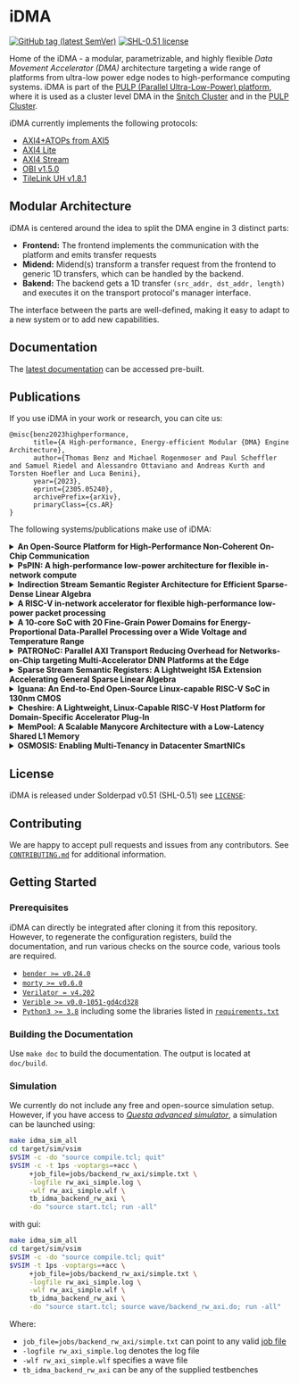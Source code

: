 # iDMA
[![GitHub tag (latest SemVer)](https://img.shields.io/github/v/tag/pulp-platform/iDMA?color=blue&label=current&sort=semver)](CHANGELOG.md)
[![SHL-0.51 license](https://img.shields.io/badge/license-SHL--0.51-green)](LICENSE)

Home of the iDMA - a modular, parametrizable, and highly flexible *Data Movement Accelerator (DMA)*
architecture targeting a wide range of platforms from ultra-low power edge nodes to high-performance
computing systems. iDMA is part of the [PULP (Parallel Ultra-Low-Power) platform](https://pulp-platform.org/),
where it is used as a cluster level DMA in the [Snitch Cluster](https://github.com/pulp-platform/snitch)
and in the [PULP Cluster](https://github.com/pulp-platform/pulp).

iDMA currently implements the following protocols:
- [AXI4](https://developer.arm.com/documentation/ihi0022/hc/?lang=en)[+ATOPs from AXI5](https://github.com/pulp-platform/axi)
- [AXI4 Lite](https://developer.arm.com/documentation/ihi0022/hc/?lang=en)
- [AXI4 Stream](https://developer.arm.com/documentation/ihi0051/b/?lang=en)
- [OBI v1.5.0](https://github.com/openhwgroup/programs/blob/master/TGs/cores-task-group/obi/OBI-v1.5.0.pdf)
- [TileLink UH v1.8.1](https://starfivetech.com/uploads/tilelink_spec_1.8.1.pdf)

## Modular Architecture
iDMA is centered around the idea to split the DMA engine in 3 distinct parts:
- **Frontend:** The frontend implements the communication with the platform and emits transfer requests
- **Midend:** Midend(s) transform a transfer request from the frontend to generic 1D transfers,
              which can be handled by the backend.
- **Bakend:** The backend gets a 1D transfer `(src_addr, dst_addr, length)` and executes it
              on the transport protocol's manager interface.

The interface between the parts are well-defined, making it easy to adapt to a new system or to add
new capabilities.

## Documentation
The [latest documentation](https://pulp-platform.github.io/iDMA) can be accessed pre-built.

## Publications
If you use iDMA in your work or research, you can cite us:

```
@misc{benz2023highperformance,
      title={A High-performance, Energy-efficient Modular {DMA} Engine Architecture},
      author={Thomas Benz and Michael Rogenmoser and Paul Scheffler and Samuel Riedel and Alessandro Ottaviano and Andreas Kurth and Torsten Hoefler and Luca Benini},
      year={2023},
      eprint={2305.05240},
      archivePrefix={arXiv},
      primaryClass={cs.AR}
}
```

The following systems/publications make use of iDMA:

<details>
<summary><b>An Open-Source Platform for High-Performance Non-Coherent On-Chip Communication</b></summary>
<p>

```
@article{Kurth2020AnOP,
  title={An Open-Source Platform for High-Performance Non-Coherent On-Chip Communication},
  author={Andreas Kurth and Wolfgang R{\"o}nninger and Thomas Emanuel Benz and Matheus A. Cavalcante and Fabian Schuiki and Florian Zaruba and Luca Benini},
  journal={IEEE Transactions on Computers},
  year={2020},
  volume={71},
  pages={1794-1809},
  url={https://api.semanticscholar.org/CorpusID:221640945}
}
```

</p>
</details>


<details>
<summary><b>PsPIN: A high-performance low-power architecture for flexible in-network compute</b></summary>
<p>

```
@article{Girolamo2020PsPINAH,
  title={PsPIN: A high-performance low-power architecture for flexible in-network compute},
  author={Salvatore Di Girolamo and Andreas Kurth and Alexandru Calotoiu and Thomas Emanuel Benz and Timo Schneider and Jakub Ber{\'a}nek and Luca Benini and Torsten Hoefler},
  journal={ArXiv},
  year={2020},
  volume={abs/2010.03536},
  url={https://api.semanticscholar.org/CorpusID:222177442}
}
```

</p>
</details>


<details>
<summary><b>Indirection Stream Semantic Register Architecture for Efficient Sparse-Dense Linear Algebra</b></summary>
<p>

```
@article{Scheffler2020IndirectionSS,
  title={Indirection Stream Semantic Register Architecture for Efficient Sparse-Dense Linear Algebra},
  author={Paul Scheffler and Florian Zaruba and Fabian Schuiki and Torsten Hoefler and Luca Benini},
  journal={2021 Design, Automation \& Test in Europe Conference \& Exhibition (DATE)},
  year={2020},
  pages={1787-1792},
  url={https://api.semanticscholar.org/CorpusID:226964339}
}
```

</p>
</details>


<details>
<summary><b>A RISC-V in-network accelerator for flexible high-performance low-power packet processing</b></summary>
<p>

```
@article{Girolamo2021ARI,
  title={A RISC-V in-network accelerator for flexible high-performance low-power packet processing},
  author={Salvatore Di Girolamo and Andreas Kurth and Alexandru Calotoiu and Thomas Emanuel Benz and Timo Schneider and Jakub Ber{\'a}nek and Luca Benini and Torsten Hoefler},
  journal={2021 ACM/IEEE 48th Annual International Symposium on Computer Architecture (ISCA)},
  year={2021},
  pages={958-971},
  url={https://api.semanticscholar.org/CorpusID:235416184}
}
```

</p>
</details>


<details>
<summary><b>A 10-core SoC with 20 Fine-Grain Power Domains for Energy-Proportional Data-Parallel Processing over a Wide Voltage and Temperature Range</b></summary>
<p>

```
@article{Benz2021A1S,
  title={A 10-core SoC with 20 Fine-Grain Power Domains for Energy-Proportional Data-Parallel Processing over a Wide Voltage and Temperature Range},
  author={Thomas Emanuel Benz and Luca Bertaccini and Florian Zaruba and Fabian Schuiki and Frank K. G{\"u}rkaynak and Luca Benini},
  journal={ESSCIRC 2021 - IEEE 47th European Solid State Circuits Conference (ESSCIRC)},
  year={2021},
  pages={263-266},
  url={https://api.semanticscholar.org/CorpusID:240003121}
}
```

</p>
</details>


<details>
<summary><b>PATRONoC: Parallel AXI Transport Reducing Overhead for Networks-on-Chip targeting Multi-Accelerator DNN Platforms at the Edge</b></summary>
<p>

```
@article{Jain2023PATRONoCPA,
  title={PATRONoC: Parallel AXI Transport Reducing Overhead for Networks-on-Chip targeting Multi-Accelerator DNN Platforms at the Edge},
  author={Vikram Jain and Matheus A. Cavalcante and Nazareno Bruschi and Michael Rogenmoser and Thomas Emanuel Benz and Andreas Kurth and Davide Rossi and Luca Benini and Marian Verhelst},
  journal={2023 60th ACM/IEEE Design Automation Conference (DAC)},
  year={2023},
  pages={1-6},
  url={https://api.semanticscholar.org/CorpusID:260351087}
}
```

</p>
</details>


<details>
<summary><b>Sparse Stream Semantic Registers: A Lightweight ISA Extension Accelerating General Sparse Linear Algebra</b></summary>
<p>

```
@article{Scheffler2023SparseSS,
  title={Sparse Stream Semantic Registers: A Lightweight ISA Extension Accelerating General Sparse Linear Algebra},
  author={Paul Scheffler and Florian Zaruba and Fabian Schuiki and Torsten Hoefler and Luca Benini},
  journal={ArXiv},
  year={2023},
  volume={abs/2305.05559},
  url={https://api.semanticscholar.org/CorpusID:258564420}
}
```

</p>
</details>


<details>
<summary><b>Iguana: An End-to-End Open-Source Linux-capable RISC-V SoC in 130nm CMOS</b></summary>
<p>

```
@article{benziguana,
  title={Iguana: An End-to-End Open-Source Linux-capable RISC-V SoC in 130nm CMOS},
  author={Benz, Thomas and Scheffler, Paul and Sch{\"o}nleber, Jannis and Benini, Luca}
}
```

</p>
</details>


<details>
<summary><b>Cheshire: A Lightweight, Linux-Capable RISC-V Host Platform for Domain-Specific Accelerator Plug-In</b></summary>
<p>

```
@article{Ottaviano2023CheshireAL,
  title={Cheshire: A Lightweight, Linux-Capable RISC-V Host Platform for Domain-Specific Accelerator Plug-In},
  author={Alessandro Ottaviano and Thomas Emanuel Benz and Paul Scheffler and Luca Benini},
  journal={ArXiv},
  year={2023},
  volume={abs/2305.04760},
  url={https://api.semanticscholar.org/CorpusID:258557988}
}
```

</p>
</details>


<details>
<summary><b>MemPool: A Scalable Manycore Architecture with a Low-Latency Shared L1 Memory</b></summary>
<p>

```
@article{Riedel2023MemPoolAS,
  title={MemPool: A Scalable Manycore Architecture with a Low-Latency Shared L1 Memory},
  author={Samuel Riedel and Matheus A. Cavalcante and Renzo Andri and Luca Benini},
  journal={ArXiv},
  year={2023},
  volume={abs/2303.17742},
  url={https://api.semanticscholar.org/CorpusID:257900957}
}
```

</p>
</details>


<details>
<summary><b>OSMOSIS: Enabling Multi-Tenancy in Datacenter SmartNICs</b></summary>
<p>

```
@article{Khalilov2023OSMOSISEM,
  title={OSMOSIS: Enabling Multi-Tenancy in Datacenter SmartNICs},
  author={Mikhail Khalilov and Marcin Chrapek and Siyuan Shen and Alessandro Vezzu and Thomas Emanuel Benz and Salvatore Di Girolamo and Timo Schneider and Daniele Di Sensi and Luca Benini and Torsten Hoefler},
  journal={ArXiv},
  year={2023},
  volume={abs/2309.03628},
  url={https://api.semanticscholar.org/CorpusID:261582327}
}
```

</p>
</details>


## License
iDMA is released under Solderpad v0.51 (SHL-0.51) see [`LICENSE`](LICENSE):

## Contributing
We are happy to accept pull requests and issues from any contributors. See [`CONTRIBUTING.md`](CONTRIBUTING.md)
for additional information.

## Getting Started

### Prerequisites
iDMA can directly be integrated after cloning it from this repository. However, to regenerate
the configuration registers, build the documentation, and run various checks on the source code,
various tools are required.

- [`bender >= v0.24.0`](https://github.com/pulp-platform/bender)
- [`morty >= v0.6.0`](https://github.com/zarubaf/morty)
- [`Verilator = v4.202`](https://www.veripool.org/verilator)
- [`Verible >= v0.0-1051-gd4cd328`](https://github.com/chipsalliance/verible)
- [`Python3 >= 3.8`](https://www.python.org/downloads/) including some the libraries listed
  in [`requirements.txt`](requirements.txt)

### Building the Documentation
Use `make doc` to build the documentation. The output is located at `doc/build`.


### Simulation
We currently do not include any free and open-source simulation setup. However, if you have access to
[*Questa advanced simulator*](https://eda.sw.siemens.com/en-US/ic/questa/simulation/advanced-simulator/),
a simulation can be launched using:

```bash
make idma_sim_all
cd target/sim/vsim
$VSIM -c -do "source compile.tcl; quit"
$VSIM -c -t 1ps -voptargs=+acc \
     +job_file=jobs/backend_rw_axi/simple.txt \
     -logfile rw_axi_simple.log \
     -wlf rw_axi_simple.wlf \
     tb_idma_backend_rw_axi \
     -do "source start.tcl; run -all"
```
with gui:
```bash
make idma_sim_all
cd target/sim/vsim
$VSIM -c -do "source compile.tcl; quit"
$VSIM -t 1ps -voptargs=+acc \
     +job_file=jobs/backend_rw_axi/simple.txt \
     -logfile rw_axi_simple.log \
     -wlf rw_axi_simple.wlf \
     tb_idma_backend_rw_axi \
     -do "source start.tcl; source wave/backend_rw_axi.do; run -all"
```

Where:
- `job_file=jobs/backend_rw_axi/simple.txt` can point to any valid [job file](jobs/README.md)
- `-logfile rw_axi_simple.log` denotes the log file
- `-wlf rw_axi_simple.wlf` specifies a wave file
- `tb_idma_backend_rw_axi` can be any of the supplied testbenches
